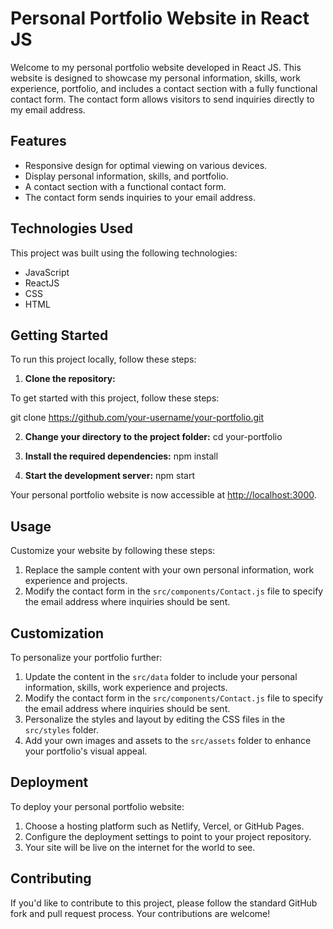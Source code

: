 # Personal Portfolio Website in React JS

Welcome to my personal portfolio website developed in React JS. This website is designed to showcase my personal information, skills, work experience, portfolio, and includes a contact section with a fully functional contact form. The contact form allows visitors to send inquiries directly to my email address.

## Features

- Responsive design for optimal viewing on various devices.
- Display personal information, skills, and portfolio.
- A contact section with a functional contact form.
- The contact form sends inquiries to your email address.

## Technologies Used

This project was built using the following technologies:

- JavaScript
- ReactJS
- CSS
- HTML

## Getting Started

To run this project locally, follow these steps:

1. **Clone the repository:**

To get started with this project, follow these steps:

git clone https://github.com/your-username/your-portfolio.git

2. **Change your directory to the project folder:**
cd your-portfolio

3. **Install the required dependencies:**
npm install

4. **Start the development server:**
npm start

Your personal portfolio website is now accessible at [http://localhost:3000](http://localhost:3000).

## Usage

Customize your website by following these steps:

1. Replace the sample content with your own personal information, work experience and projects.
2. Modify the contact form in the `src/components/Contact.js` file to specify the email address where inquiries should be sent.

## Customization

To personalize your portfolio further:

1. Update the content in the `src/data` folder to include your personal information, skills, work experience and projects.
2. Modify the contact form in the `src/components/Contact.js` file to specify the email address where inquiries should be sent.
3. Personalize the styles and layout by editing the CSS files in the `src/styles` folder.
4. Add your own images and assets to the `src/assets` folder to enhance your portfolio's visual appeal.

## Deployment

To deploy your personal portfolio website:

1. Choose a hosting platform such as Netlify, Vercel, or GitHub Pages.
2. Configure the deployment settings to point to your project repository.
3. Your site will be live on the internet for the world to see.

## Contributing

If you'd like to contribute to this project, please follow the standard GitHub fork and pull request process. Your contributions are welcome!